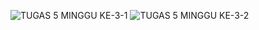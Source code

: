 ![TUGAS 5 MINGGU KE-3-1](https://user-images.githubusercontent.com/80504157/197396975-db5dd5f9-cdc9-4826-9450-22842e0ff927.png)
![TUGAS 5 MINGGU KE-3-2](https://user-images.githubusercontent.com/80504157/197396981-b5badaa8-389d-482e-af62-f9897f5098ca.png)
